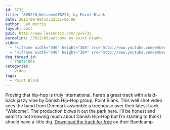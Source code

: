 ```yaml
---
id: 5732
title: '&#8220;Welcome&#8221; by Point Blank'
date: 2012-08-09T13:22:21+00:00
author: Sam Morris
layout: post
guid: http://www.lessonsix.com/?p=5732
permalink: /2012/08/welcome-by-point-blank/
video:
  - '<iframe width="540" height="304" src="http://www.youtube.com/embed/FY8YvQk3U1I" frameborder="0" allowfullscreen></iframe>'
  - '<iframe width="540" height="304" src="http://www.youtube.com/embed/FY8YvQk3U1I" frameborder="0" allowfullscreen></iframe>'
dsq_thread_id:
  - 798771895
categories:
  - Video
tags:
  - Point Blank
---
```

Proving that hip-hop is truly international, here&#8217;s a great track with a laid-back jazzy vibe by Danish Hip-Hop group, Point Blank. This well shot video sees the band from Denmark assemble a treehouse over their latest track &#8220;Welcome&#8221;. The production blows it out the park here. I&#8217;ll be honest and admit to not knowing much about Danish Hip-Hop but I&#8217;m starting to think I should have a little dig. [Download the track for free](http://pointblankdk.bandcamp.com/track/welcome) on their Bandcamp.